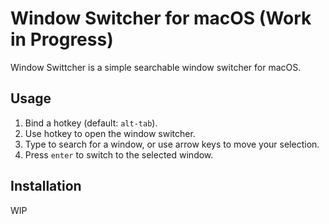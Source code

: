 # Window Switcher for macOS (Work in Progress)

Window Swittcher is a simple searchable window switcher for macOS. 

## Usage

1. Bind a hotkey (default: `alt-tab`).
2. Use hotkey to open the window switcher.
3. Type to search for a window, or use arrow keys to move your selection.
4. Press `enter` to switch to the selected window.

## Installation

WIP


